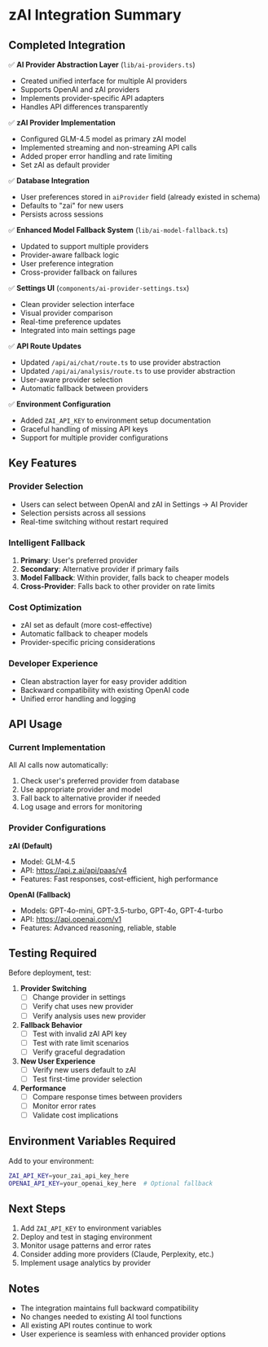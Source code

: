 # zAI Integration Summary

## Completed Integration

✅ **AI Provider Abstraction Layer** (`lib/ai-providers.ts`)
- Created unified interface for multiple AI providers
- Supports OpenAI and zAI providers
- Implements provider-specific API adapters
- Handles API differences transparently

✅ **zAI Provider Implementation**
- Configured GLM-4.5 model as primary zAI model
- Implemented streaming and non-streaming API calls
- Added proper error handling and rate limiting
- Set zAI as default provider

✅ **Database Integration** 
- User preferences stored in `aiProvider` field (already existed in schema)
- Defaults to "zai" for new users
- Persists across sessions

✅ **Enhanced Model Fallback System** (`lib/ai-model-fallback.ts`)
- Updated to support multiple providers
- Provider-aware fallback logic
- User preference integration
- Cross-provider fallback on failures

✅ **Settings UI** (`components/ai-provider-settings.tsx`)
- Clean provider selection interface
- Visual provider comparison
- Real-time preference updates
- Integrated into main settings page

✅ **API Route Updates**
- Updated `/api/ai/chat/route.ts` to use provider abstraction
- Updated `/api/ai/analysis/route.ts` to use provider abstraction
- User-aware provider selection
- Automatic fallback between providers

✅ **Environment Configuration**
- Added `ZAI_API_KEY` to environment setup documentation
- Graceful handling of missing API keys
- Support for multiple provider configurations

## Key Features

### Provider Selection
- Users can select between OpenAI and zAI in Settings → AI Provider
- Selection persists across all sessions
- Real-time switching without restart required

### Intelligent Fallback
1. **Primary**: User's preferred provider
2. **Secondary**: Alternative provider if primary fails
3. **Model Fallback**: Within provider, falls back to cheaper models
4. **Cross-Provider**: Falls back to other provider on rate limits

### Cost Optimization
- zAI set as default (more cost-effective)
- Automatic fallback to cheaper models
- Provider-specific pricing considerations

### Developer Experience
- Clean abstraction layer for easy provider addition
- Backward compatibility with existing OpenAI code
- Unified error handling and logging

## API Usage

### Current Implementation

All AI calls now automatically:
1. Check user's preferred provider from database
2. Use appropriate provider and model
3. Fall back to alternative provider if needed
4. Log usage and errors for monitoring

### Provider Configurations

**zAI (Default)**
- Model: GLM-4.5
- API: https://api.z.ai/api/paas/v4
- Features: Fast responses, cost-efficient, high performance

**OpenAI (Fallback)**
- Models: GPT-4o-mini, GPT-3.5-turbo, GPT-4o, GPT-4-turbo
- API: https://api.openai.com/v1
- Features: Advanced reasoning, reliable, stable

## Testing Required

Before deployment, test:

1. **Provider Switching**
   - [ ] Change provider in settings
   - [ ] Verify chat uses new provider
   - [ ] Verify analysis uses new provider

2. **Fallback Behavior**
   - [ ] Test with invalid zAI API key
   - [ ] Test with rate limit scenarios
   - [ ] Verify graceful degradation

3. **New User Experience**
   - [ ] Verify new users default to zAI
   - [ ] Test first-time provider selection

4. **Performance**
   - [ ] Compare response times between providers
   - [ ] Monitor error rates
   - [ ] Validate cost implications

## Environment Variables Required

Add to your environment:
```bash
ZAI_API_KEY=your_zai_api_key_here
OPENAI_API_KEY=your_openai_key_here  # Optional fallback
```

## Next Steps

1. Add `ZAI_API_KEY` to environment variables
2. Deploy and test in staging environment
3. Monitor usage patterns and error rates
4. Consider adding more providers (Claude, Perplexity, etc.)
5. Implement usage analytics by provider

## Notes

- The integration maintains full backward compatibility
- No changes needed to existing AI tool functions
- All existing API routes continue to work
- User experience is seamless with enhanced provider options

